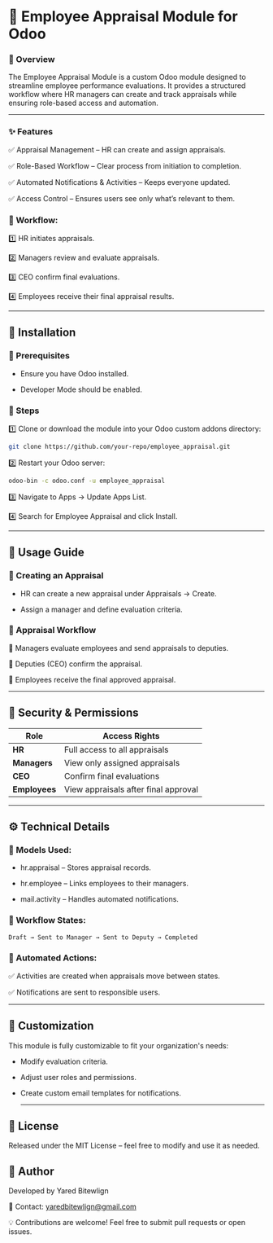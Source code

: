 # 🌟 Employee Appraisal Module for Odoo

### 📌 Overview

The Employee Appraisal Module is a custom Odoo module designed to streamline employee performance evaluations. It provides a structured workflow where HR managers can create and track appraisals while ensuring role-based access and automation.

---

### ✨ Features

✅ Appraisal Management – HR can create and assign appraisals.

✅ Role-Based Workflow – Clear process from initiation to completion.

✅ Automated Notifications & Activities – Keeps everyone updated.

✅ Access Control – Ensures users see only what’s relevant to them.

### 🔹 Workflow:

1️⃣ HR initiates appraisals.

2️⃣ Managers review and evaluate appraisals.

3️⃣ CEO confirm final evaluations.

4️⃣ Employees receive their final appraisal results.

---


## 🚀 Installation

### 🔹 Prerequisites
- Ensure you have Odoo installed.

- Developer Mode should be enabled.

### 🔹 Steps
1️⃣ Clone or download the module into your Odoo custom addons directory:

```sh
git clone https://github.com/your-repo/employee_appraisal.git
```
2️⃣ Restart your Odoo server:

```sh
odoo-bin -c odoo.conf -u employee_appraisal
```
3️⃣ Navigate to Apps → Update Apps List.

4️⃣ Search for Employee Appraisal and click Install.

---

## 🎯 Usage Guide

### 📌 Creating an Appraisal
- HR can create a new appraisal under Appraisals → Create.
  
- Assign a manager and define evaluation criteria.
  
### 📌 Appraisal Workflow
🔹 Managers evaluate employees and send appraisals to deputies.

🔹 Deputies (CEO) confirm the appraisal.

🔹 Employees receive the final approved appraisal.

---

## 🔐 Security & Permissions

| Role             | Access Rights                        |
|------------------|--------------------------------------|
| **HR**           | Full access to all appraisals        |
| **Managers**     | View only assigned appraisals        |
| **CEO**          | Confirm final evaluations            |
| **Employees**    | View appraisals after final approval |

---

## ⚙️ Technical Details
### 🔸 Models Used:
- hr.appraisal – Stores appraisal records.
  
- hr.employee – Links employees to their managers.
  
- mail.activity – Handles automated notifications.
  
### 🔸 Workflow States:

```css
Draft → Sent to Manager → Sent to Deputy → Completed
```
### 🔸 Automated Actions:
✅ Activities are created when appraisals move between states.

✅ Notifications are sent to responsible users.

---

## 🎨 Customization

This module is fully customizable to fit your organization's needs:

- Modify evaluation criteria.
  
- Adjust user roles and permissions.
  
- Create custom email templates for notifications.

  ---
  
## 📜 License
Released under the MIT License – feel free to modify and use it as needed.

## 👤 Author
Developed by Yared Bitewlign

📧 Contact: yaredbitewlign@gmail.com

💡 Contributions are welcome! Feel free to submit pull requests or open issues.
